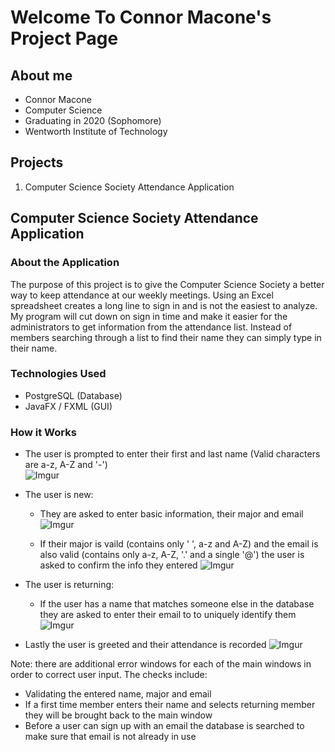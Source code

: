 # Welcome To Connor Macone's Project Page

## About me
- Connor Macone
- Computer Science
- Graduating in 2020 (Sophomore)
- Wentworth Institute of Technology

## Projects
1. Computer Science Society Attendance Application

## Computer Science Society Attendance Application

### About the Application
  The purpose of this project is to give the Computer Science Society a better way to keep attendance at our weekly 
meetings. Using an Excel spreadsheet creates a long line to sign in and is not the easiest to analyze. My program will cut 
down on sign in time and make it easier for the administrators to get information from the attendance list. Instead of 
members searching through a list to find their name they can simply type in their name.

### Technologies Used
- PostgreSQL (Database)
- JavaFX / FXML (GUI)

### How it Works
- The user is prompted to enter their first and last name (Valid characters are a-z, A-Z and '-') <br>
![Imgur](https://i.imgur.com/WCiwUhx.png)

- The user is new:
  
  - They are asked to enter basic information, their major and email
![Imgur](https://i.imgur.com/4nbad7A.png)
  
  - If their major is vaild (contains only ' ', a-z and A-Z) and the email is also valid (contains only a-z, A-Z, '.' and a single '@') the user is asked to confirm the info they entered 
![Imgur](https://i.imgur.com/cJ7sbIJ.png)

- The user is returning:
  - If the user has a name that matches someone else in the database they are asked to enter their email to to uniquely identify them
![Imgur](https://i.imgur.com/fFSubi9.png)

- Lastly the user is greeted and their attendance is recorded
![Imgur](https://i.imgur.com/2suWvWV.png)

Note: there are additional error windows for each of the main windows in order to correct user input. The checks include:
- Validating the entered name, major and email
- If a first time member enters their name and selects returning member they will be brought back to the main window
- Before a user can sign up with an email the database is searched to make sure that email is not already in use
